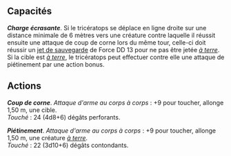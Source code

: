## Capacités
_**Charge écrasante**_. Si le tricératops se déplace en ligne droite sur une distance minimale de 6 mètres vers une créature contre laquelle il réussit ensuite une attaque de coup de corne lors du même tour, celle-ci doit réussir un [jet de sauvegarde](/utiliser-les-caracteristiques/#jets-de-sauvegarde) de Force DD 13 pour ne pas être jetée [_à terre_](/gerer-la-sante-du-personnage/#a-terre). Si la cible est [_à terre_](/gerer-la-sante-du-personnage/#a-terre), le tricératops peut effectuer contre elle une attaque de piétinement par une action bonus.

## Actions
_**Coup de corne**_. _Attaque d'arme au corps à corps_ : +9 pour toucher, allonge 1,50 m, une cible.  
_Touché_ : 24 (4d8+6) dégâts perforants.

_**Piétinement**_. _Attaque d'arme au corps à corps_ : +9 pour toucher, allonge 1,50 m, une créature [_à terre_](/gerer-la-sante-du-personnage/#a-terre).  
_Touché_ : 22 (3d10+6) dégâts contondants.
